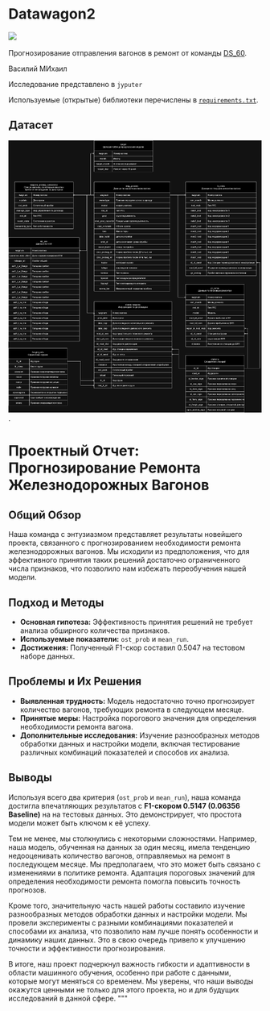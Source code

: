 # Datawagon2

![](https://img.shields.io/badge/python-3.11-blue)

Прогнозирование отправления вагонов в ремонт от команды [DS_60](https://reg.datawagon.ru/ds).

Василий
МИхаил 

Исследование представлено в `jyputer` 

Используемые (открытые) библиотеки перечислены в [`requirements.txt`](requirements.txt).

## Датасет

![Dataset_datawagon2.drawio.png](Dataset_datawagon2.drawio.png).

# Проектный Отчет: Прогнозирование Ремонта Железнодорожных Вагонов

## Общий Обзор
Наша команда с энтузиазмом представляет результаты новейшего проекта, связанного с прогнозированием необходимости ремонта железнодорожных вагонов. Мы исходили из предположения, что для эффективного принятия таких решений достаточно ограниченного числа признаков, что позволило нам избежать переобучения нашей модели.

## Подход и Методы
- **Основная гипотеза:** Эффективность принятия решений не требует анализа обширного количества признаков.
- **Используемые показатели:** `ost_prob` и `mean_run`.
- **Достижения:** Полученный F1-скор составил 0.5047 на тестовом наборе данных.

## Проблемы и Их Решения
- **Выявленная трудность:** Модель недостаточно точно прогнозирует количество вагонов, требующих ремонта в следующем месяце.
- **Принятые меры:** Настройка порогового значения для определения необходимости ремонта вагона.
- **Дополнительные исследования:** Изучение разнообразных методов обработки данных и настройки модели, включая тестирование различных комбинаций показателей и способов их анализа.

## Выводы
Используя всего два критерия (`ost_prob` и `mean_run`), наша команда достигла впечатляющих результатов с **F1-скором 0.5147 (0.06356 Baseline)** на  на тестовых данных. Это демонстрирует, что простота модели может быть ключом к её успеху.

Тем не менее, мы столкнулись с некоторыми сложностями. Например, наша модель, обученная на данных за один месяц, имела тенденцию недооценивать количество вагонов, отправляемых на ремонт в последующем месяце. Мы предполагаем, что это может быть связано с изменениями в политике ремонта. Адаптация пороговых значений для определения необходимости ремонта помогла повысить точность прогнозов.

Кроме того, значительную часть нашей работы составило изучение разнообразных методов обработки данных и настройки модели. Мы провели эксперименты с разными комбинациями показателей и способами их анализа, что позволило нам лучше понять особенности и динамику наших данных. Это в свою очередь привело к улучшению точности и эффективности прогнозирования.

В итоге, наш проект подчеркнул важность гибкости и адаптивности в области машинного обучения, особенно при работе с данными, которые могут меняться со временем. Мы уверены, что наши выводы окажутся ценными не только для этого проекта, но и для будущих исследований в данной сфере.
"""
